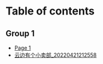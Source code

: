 # Table of contents

## Group 1

* [Page 1](README.md)
* [云边有个小卖部\_20220421212558](group-1/yun-bian-you-ge-xiao-mai-bu-20220421212558.md)
